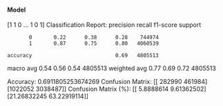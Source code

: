 #### Model
[1 1 0 ... 1 0 1]
Classification Report:
              precision    recall  f1-score   support

           0       0.22      0.38      0.28    744974
           1       0.87      0.75      0.80   4060539

    accuracy                           0.69   4805513
   macro avg       0.54      0.56      0.54   4805513
weighted avg       0.77      0.69      0.72   4805513

Accuracy: 0.6911805253674269
Confusion Matrix:
[[ 282990  461984]
 [1022052 3038487]]
Confusion Matrix (%):
[[ 5.8888614   9.61362502]
 [21.26832245 63.22919114]]
